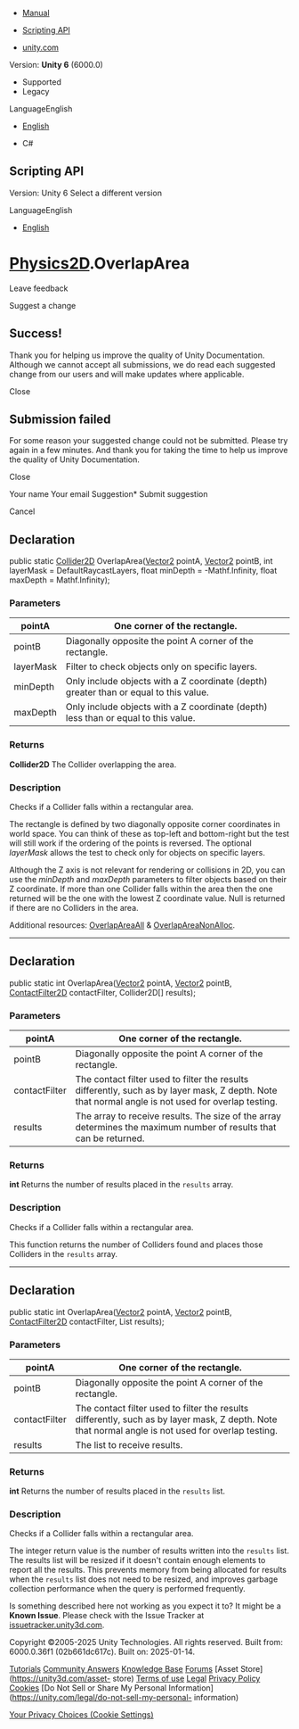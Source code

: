 [ ]()

  * [Manual](../Manual/index.html)
  * [Scripting API](../ScriptReference/index.html)

  * [unity.com](https://unity.com/)

Version: **Unity 6** (6000.0)

  * Supported
  * Legacy

LanguageEnglish

  * [English]()

  * C#

[ ](https://docs.unity3d.com)

## Scripting API

Version: Unity 6 Select a different version

LanguageEnglish

  * [English]()

#  [Physics2D](Physics2D.html).OverlapArea

Leave feedback

Suggest a change

## Success!

Thank you for helping us improve the quality of Unity Documentation. Although
we cannot accept all submissions, we do read each suggested change from our
users and will make updates where applicable.

Close

## Submission failed

For some reason your suggested change could not be submitted. Please <a>try
again</a> in a few minutes. And thank you for taking the time to help us
improve the quality of Unity Documentation.

Close

Your name Your email Suggestion* Submit suggestion

Cancel

[ ]()

## Declaration

public static [Collider2D](Collider2D.html)
OverlapArea([Vector2](Vector2.html) pointA, [Vector2](Vector2.html) pointB,
int layerMask = DefaultRaycastLayers, float minDepth = -Mathf.Infinity, float
maxDepth = Mathf.Infinity);

### Parameters

pointA | One corner of the rectangle.  
---|---  
pointB | Diagonally opposite the point A corner of the rectangle.  
layerMask | Filter to check objects only on specific layers.  
minDepth | Only include objects with a Z coordinate (depth) greater than or equal to this value.  
maxDepth | Only include objects with a Z coordinate (depth) less than or equal to this value.  
  
### Returns

**Collider2D** The Collider overlapping the area.

### Description

Checks if a Collider falls within a rectangular area.

The rectangle is defined by two diagonally opposite corner coordinates in
world space. You can think of these as top-left and bottom-right but the test
will still work if the ordering of the points is reversed. The optional
_layerMask_ allows the test to check only for objects on specific layers.  
  
Although the Z axis is not relevant for rendering or collisions in 2D, you can
use the _minDepth_ and _maxDepth_ parameters to filter objects based on their
Z coordinate. If more than one Collider falls within the area then the one
returned will be the one with the lowest Z coordinate value. Null is returned
if there are no Colliders in the area.  
  
Additional resources: [OverlapAreaAll](Physics2D.OverlapAreaAll.html) &
[OverlapAreaNonAlloc](Physics2D.OverlapAreaNonAlloc.html).

* * *

## Declaration

public static int OverlapArea([Vector2](Vector2.html) pointA,
[Vector2](Vector2.html) pointB, [ContactFilter2D](ContactFilter2D.html)
contactFilter, Collider2D[] results);

### Parameters

pointA | One corner of the rectangle.  
---|---  
pointB | Diagonally opposite the point A corner of the rectangle.  
contactFilter | The contact filter used to filter the results differently, such as by layer mask, Z depth. Note that normal angle is not used for overlap testing.  
results | The array to receive results. The size of the array determines the maximum number of results that can be returned.  
  
### Returns

**int** Returns the number of results placed in the `results` array.

### Description

Checks if a Collider falls within a rectangular area.

This function returns the number of Colliders found and places those Colliders
in the `results` array.

* * *

## Declaration

public static int OverlapArea([Vector2](Vector2.html) pointA,
[Vector2](Vector2.html) pointB, [ContactFilter2D](ContactFilter2D.html)
contactFilter, List<Collider2D> results);

### Parameters

pointA | One corner of the rectangle.  
---|---  
pointB | Diagonally opposite the point A corner of the rectangle.  
contactFilter | The contact filter used to filter the results differently, such as by layer mask, Z depth. Note that normal angle is not used for overlap testing.  
results | The list to receive results.  
  
### Returns

**int** Returns the number of results placed in the `results` list.

### Description

Checks if a Collider falls within a rectangular area.

The integer return value is the number of results written into the `results`
list. The results list will be resized if it doesn't contain enough elements
to report all the results. This prevents memory from being allocated for
results when the `results` list does not need to be resized, and improves
garbage collection performance when the query is performed frequently.

Is something described here not working as you expect it to? It might be a
**Known Issue**. Please check with the Issue Tracker at
[issuetracker.unity3d.com](https://issuetracker.unity3d.com).

Copyright ©2005-2025 Unity Technologies. All rights reserved. Built from:
6000.0.36f1 (02b661dc617c). Built on: 2025-01-14.

[Tutorials](https://unity3d.com/learn) [Community
Answers](https://answers.unity3d.com) [Knowledge
Base](https://support.unity3d.com/hc/en-us)
[Forums](https://forum.unity3d.com) [Asset Store](https://unity3d.com/asset-
store) [Terms of use](https://docs.unity3d.com/Manual/TermsOfUse.html)
[Legal](https://unity.com/legal) [Privacy
Policy](https://unity.com/legal/privacy-policy)
[Cookies](https://unity.com/legal/cookie-policy) [Do Not Sell or Share My
Personal Information](https://unity.com/legal/do-not-sell-my-personal-
information)

[Your Privacy Choices (Cookie Settings)](javascript:void\(0\);)

